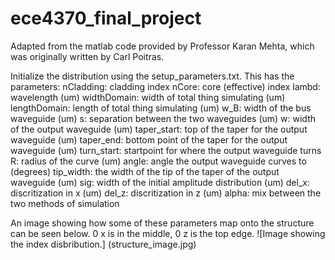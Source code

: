 # ece4370_final_project
 
Adapted from the matlab code provided by Professor Karan Mehta, which was originally written by Carl Poitras. 

Initialize the distribution using the setup_parameters.txt. This has the parameters:
nCladding: cladding index
nCore: core (effective) index
lambd: wavelength (um)
widthDomain: width of total thing simulating (um)
lengthDomain: length of total thing simulating (um)
w_B: width of the bus waveguide (um)
s: separation between the two waveguides (um)
w: width of the output waveguide (um)
taper_start: top of the taper for the output waveguide (um)
taper_end: bottom point of the taper for the output waveguide (um)
turn_start: startpoint for where the output waveguide turns
R: radius of the curve (um)
angle: angle the output waveguide curves to (degrees)
tip_width: the width of the tip of the taper of the output waveguide (um)
sig: width of the initial amplitude distribution (um)
del_x: discritization in x (um)
del_z: discritization in z (um)
alpha: mix between the two methods of simulation

An image showing how some of these parameters map onto the structure can be seen below. 0 x is in the middle, 0 z is the top edge. 
![Image showing the index disbribution.] (structure_image.jpg)
